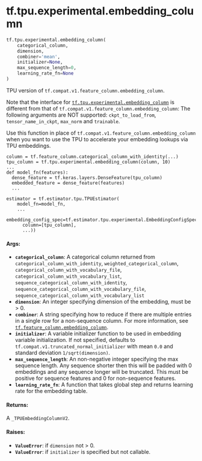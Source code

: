 <div itemscope itemtype="http://developers.google.com/ReferenceObject">
<meta itemprop="name" content="tf.tpu.experimental.embedding_column" />
<meta itemprop="path" content="Stable" />
</div>

# tf.tpu.experimental.embedding_column

``` python
tf.tpu.experimental.embedding_column(
    categorical_column,
    dimension,
    combiner='mean',
    initializer=None,
    max_sequence_length=0,
    learning_rate_fn=None
)
```

TPU version of `tf.compat.v1.feature_column.embedding_column`.

Note that the interface for <a href="../../../tf/tpu/experimental/embedding_column.md"><code>tf.tpu.experimental.embedding_column</code></a> is
different from that of `tf.compat.v1.feature_column.embedding_column`: The
following arguments are NOT supported: `ckpt_to_load_from`,
`tensor_name_in_ckpt`, `max_norm` and `trainable`.

Use this function in place of `tf.compat.v1.feature_column.embedding_column`
when you want to use the TPU to accelerate your embedding lookups via TPU
embeddings.

```
column = tf.feature_column.categorical_column_with_identity(...)
tpu_column = tf.tpu.experimental.embedding_column(column, 10)
...
def model_fn(features):
  dense_feature = tf.keras.layers.DenseFeature(tpu_column)
  embedded_feature = dense_feature(features)
  ...

estimator = tf.estimator.tpu.TPUEstimator(
    model_fn=model_fn,
    ...
    embedding_config_spec=tf.estimator.tpu.experimental.EmbeddingConfigSpec(
      column=[tpu_column],
      ...))
```

#### Args:

* <b>`categorical_column`</b>: A categorical column returned from
      `categorical_column_with_identity`, `weighted_categorical_column`,
      `categorical_column_with_vocabulary_file`,
      `categorical_column_with_vocabulary_list`,
      `sequence_categorical_column_with_identity`,
      `sequence_categorical_column_with_vocabulary_file`,
      `sequence_categorical_column_with_vocabulary_list`
* <b>`dimension`</b>: An integer specifying dimension of the embedding, must be > 0.
* <b>`combiner`</b>: A string specifying how to reduce if there are multiple entries
    in a single row for a non-sequence column. For more information, see
    <a href="../../../tf/feature_column/embedding_column.md"><code>tf.feature_column.embedding_column</code></a>.
* <b>`initializer`</b>: A variable initializer function to be used in embedding
    variable initialization. If not specified, defaults to
    `tf.compat.v1.truncated_normal_initializer` with mean `0.0` and
    standard deviation `1/sqrt(dimension)`.
* <b>`max_sequence_length`</b>: An non-negative integer specifying the max sequence
    length. Any sequence shorter then this will be padded with 0 embeddings
    and any sequence longer will be truncated. This must be positive for
    sequence features and 0 for non-sequence features.
* <b>`learning_rate_fn`</b>: A function that takes global step and returns learning
    rate for the embedding table.


#### Returns:

A  `_TPUEmbeddingColumnV2`.


#### Raises:

* <b>`ValueError`</b>: if `dimension` not > 0.
* <b>`ValueError`</b>: if `initializer` is specified but not callable.